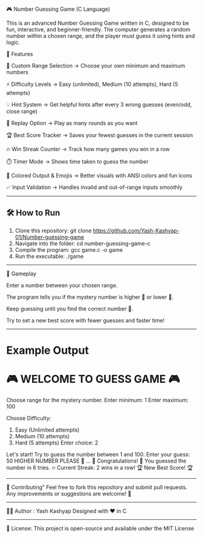 🎮 Number Guessing Game (C Language)

This is an advanced Number Guessing Game written in C, designed to be fun, interactive, and beginner-friendly.
The computer generates a random number within a chosen range, and the player must guess it using hints and logic.

📌 Features

🎲 Custom Range Selection → Choose your own minimum and maximum numbers

⚡ Difficulty Levels → Easy (unlimited), Medium (10 attempts), Hard (5 attempts)

💡 Hint System → Get helpful hints after every 3 wrong guesses (even/odd, close range)

🔄 Replay Option → Play as many rounds as you want

🏆 Best Score Tracker → Saves your fewest guesses in the current session

🔥 Win Streak Counter → Track how many games you win in a row

⏱️ Timer Mode → Shows time taken to guess the number

🎨 Colored Output & Emojis → Better visuals with ANSI colors and fun icons

✅ Input Validation → Handles invalid and out-of-range inputs smoothly
  
--------------------------

## 🛠️ How to Run
1. Clone this repository:
   git clone https://github.com/Yash-Kashyap-01/Number-guessing-game
2. Navigate into the folder:
   cd number-guessing-game-c
3. Compile the program:
   gcc game.c -o game
4. Run the executable:
   ./game
   
--------------------------  

🎯 Gameplay

Enter a number between your chosen range.

The program tells you if the mystery number is higher 🔼 or lower 🔽.

Keep guessing until you find the correct number 🎉.

Try to set a new best score with fewer guesses and faster time!

--------------------------

Example Output
===============================
   🎮 WELCOME TO GUESS GAME 🎮
===============================

Choose range for the mystery number.
Enter minimum: 1
Enter maximum: 100

Choose Difficulty:
1. Easy (Unlimited attempts)
2. Medium (10 attempts)
3. Hard (5 attempts)
Enter choice: 2

Let's start! Try to guess the number between 1 and 100.
Enter your guess: 50
HIGHER NUMBER PLEASE 🔼
...
🎉 Congratulations! 🎉
You guessed the number in 6 tries.
🔥 Current Streak: 2 wins in a row!
🏆 New Best Score! 🏆

-------------------------

🤝 Contributing"
Feel free to fork this repository and submit pull requests.
Any improvements or suggestions are welcome! 🚀

--------------------------

👨‍💻 Author :
Yash Kashyap
Designed with ❤️ in C

--------------------------

📜 License:
This project is open-source and available under the MIT License
